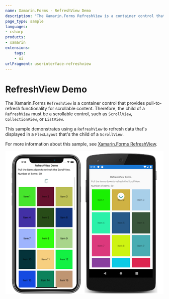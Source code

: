 ```yaml
---
name: Xamarin.Forms - RefreshView Demo
description: "The Xamarin.Forms RefreshView is a container control that provides pull-to-refresh functionality for scrollable content (UI)."
page_type: sample
languages:
- csharp
products:
- xamarin
extensions:
    tags:
    - ui
urlFragment: userinterface-refreshview
---
```

# RefreshView Demo

The Xamarin.Forms `RefreshView` is a container control that provides pull-to-refresh functionality for scrollable content. Therefore, the child of a `RefreshView` must be a scrollable control, such as `ScrollView`, `CollectionView`, or `ListView`.

This sample demonstrates using a `RefreshView` to refresh data that's displayed in a `FlexLayout` that's the child of a `ScrollView`.

For more information about this sample, see [Xamarin.Forms RefreshView](https://docs.microsoft.com/xamarin/xamarin-forms/user-interface/refreshview).

![RefreshView demo application screenshot](Screenshots/01All.png "RefreshView demo screenshot")
